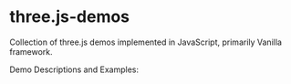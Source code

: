 # three.js-demos
Collection of three.js demos implemented in JavaScript, primarily Vanilla framework.

Demo Descriptions and Examples:

